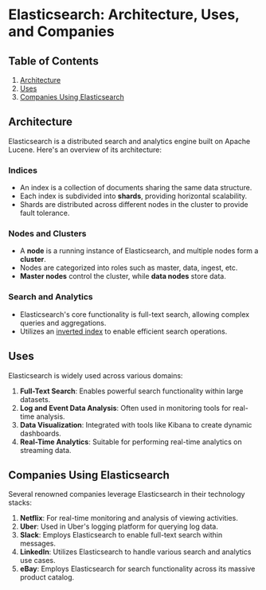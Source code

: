 # Elasticsearch: Architecture, Uses, and Companies

## Table of Contents
1. [Architecture](#architecture)
2. [Uses](#uses)
3. [Companies Using Elasticsearch](#companies-using-elasticsearch)

## Architecture <a name="architecture"></a>
Elasticsearch is a distributed search and analytics engine built on Apache Lucene. Here's an overview of its architecture:

### Indices
- An index is a collection of documents sharing the same data structure.
- Each index is subdivided into **shards**, providing horizontal scalability.
- Shards are distributed across different nodes in the cluster to provide fault tolerance.

### Nodes and Clusters
- A **node** is a running instance of Elasticsearch, and multiple nodes form a **cluster**.
- Nodes are categorized into roles such as master, data, ingest, etc.
- **Master nodes** control the cluster, while **data nodes** store data.

### Search and Analytics
- Elasticsearch's core functionality is full-text search, allowing complex queries and aggregations.
- Utilizes an [inverted index](./misc/inverted_index.md) to enable efficient search operations.

## Uses <a name="uses"></a>
Elasticsearch is widely used across various domains:

1. **Full-Text Search**: Enables powerful search functionality within large datasets.
2. **Log and Event Data Analysis**: Often used in monitoring tools for real-time analysis.
3. **Data Visualization**: Integrated with tools like Kibana to create dynamic dashboards.
4. **Real-Time Analytics**: Suitable for performing real-time analytics on streaming data.

## Companies Using Elasticsearch <a name="companies-using-elasticsearch"></a>
Several renowned companies leverage Elasticsearch in their technology stacks:

1. **Netflix**: For real-time monitoring and analysis of viewing activities.
2. **Uber**: Used in Uber's logging platform for querying log data.
3. **Slack**: Employs Elasticsearch to enable full-text search within messages.
4. **LinkedIn**: Utilizes Elasticsearch to handle various search and analytics use cases.
5. **eBay**: Employs Elasticsearch for search functionality across its massive product catalog.
